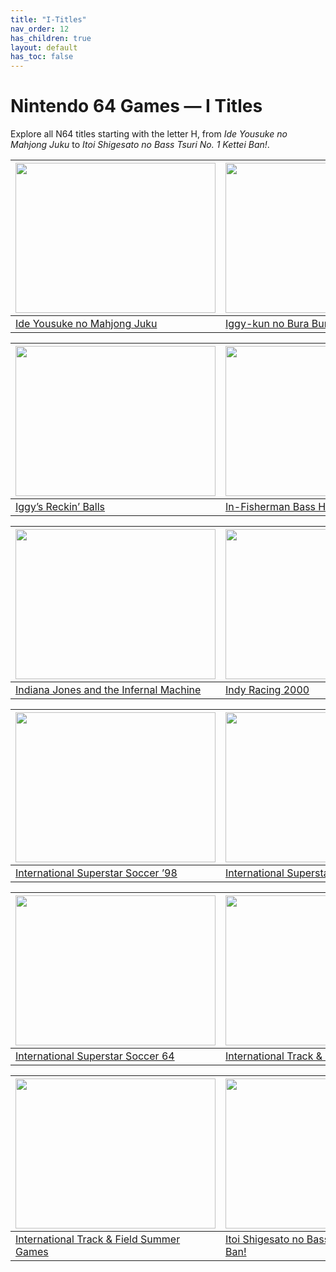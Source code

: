 ```yaml
---
title: "I-Titles"
nav_order: 12
has_children: true
layout: default
has_toc: false
---
```


# Nintendo 64 Games — I Titles

Explore all N64 titles starting with the letter H, from *Ide Yousuke no Mahjong Juku* to *Itoi Shigesato no Bass Tsuri No. 1 Kettei Ban!*.

| <a href="i/ide-yousuke-no-mahjong-juku"><img src="https://images.launchbox-app.com/00acc0f4-3ee9-4ce9-9ea5-0025e1a39808.jpg" width="320" height="240" alt=""/></a> | <a href="i/iggy-kun-no-bura-bura-poyon"><img src="https://images.launchbox-app.com/43aadb79-aba2-4f13-90a4-7d46414386c5.jpg" width="320" height="240" alt=""/></a> |
|---|---|
[Ide Yousuke no Mahjong Juku](i/ide-yousuke-no-mahjong-juku) | [Iggy-kun no Bura Bura Poyon](i/iggy-kun-no-bura-bura-poyon)

| <a href="i/iggys-reckin-balls"><img src="https://images.launchbox-app.com/7ae92aca-f121-4e6b-ad3d-ad5ac0c63714.jpg" width="320" height="240" alt=""/></a> | <a href="i/in-fisherman-bass-hunter-64"><img src="https://images.launchbox-app.com/2a21ef9a-4ff5-43f2-b1a7-f3a1d3d2afe0.png" width="320" height="240" alt=""/></a> |
|---|---|
[Iggy’s Reckin’ Balls](i/iggys-reckin-balls) | [In-Fisherman Bass Hunter 64](i/in-fisherman-bass-hunter-64)

| <a href="i/indiana-jones-and-the-infernal-machine"><img src="https://images.launchbox-app.com/827c5619-fa78-4903-ba72-c6dbd9743fc0.jpg" width="320" height="240" alt=""/></a> | <a href="i/indy-racing-2000"><img src="https://images.launchbox-app.com/c22fa38a-52ff-4426-bc01-a78b7cfea7d5.jpg" width="320" height="240" alt=""/></a> |
|---|---|
[Indiana Jones and the Infernal Machine](i/indiana-jones-and-the-infernal-machine) | [Indy Racing 2000](i/indy-racing-2000)

| <a href="i/international-superstar-soccer-98"><img src="https://images.launchbox-app.com//e423697a-271f-4ee3-a4fe-7f78e4815324.jpg" width="320" height="240" alt=""/></a> | <a href="i/international-superstar-soccer-2000"><img src="https://images.launchbox-app.com/8b6db405-3207-4d82-add4-4a171cafc332.jpg" width="320" height="240" alt=""/></a> |
|---|---|
[International Superstar Soccer ’98](i/international-superstar-soccer-98) | [International Superstar Soccer 2000](i/international-superstar-soccer-2000)

| <a href="i/international-superstar-soccer-64"><img src="https://images.launchbox-app.com/d503b597-d94a-4ce6-a507-00e6e0e1670" width="320" height="240" alt=""/></a> | <a href="i/international-track-field"><img src="https://images.launchbox-app.com/3d8a1b65-f33f-4e49-a09d-5acb407d1070.jpg" width="320" height="240" alt=""/></a> |
|---|---|
[International Superstar Soccer 64](i/international-superstar-soccer-64) | [International Track & Field 2000](i/international-track-field)

| <a href="i/international-track-field-summer-games"><img src="https://images.launchbox-app.com/96f0faef-2ece-4b11-8f54-a680e03048f7.jp" width="320" height="240" alt=""/></a> | <a href="i/itoi-shigesato-no-bass-tsuri-no-1-ketteiban"><img src="https://images.launchbox-app.com/e7a5a345-f248-4087-aa67-ae972979790f.png" width="320" height="240" alt=""/></a> |
|---|---|
[International Track & Field Summer Games](i/international-track-field-summer-games) | [Itoi Shigesato no Bass Tsuri No. 1 Kettei Ban!](i/itoi-shigesato-no-bass-tsuri-no-1-ketteiban)
